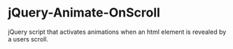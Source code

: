 # jQuery-Animate-OnScroll
jQuery script that activates animations when an html element is revealed by a users scroll.  
